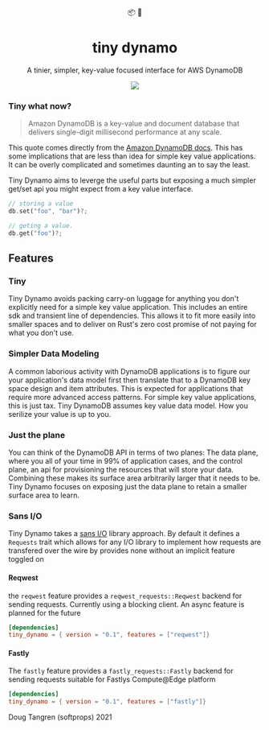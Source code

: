 <div align="center">
  📦 🤏
</div>

<h1 align="center">
  tiny dynamo
</h1>

<p align="center">
   A tinier, simpler, key-value focused interface for AWS DynamoDB
</p>

<div align="center">
  <a href="https://github.com/softprops/tiny-dynamo/actions">
		<img src="https://github.com/softprops/tiny-dynamo/workflows/Main/badge.svg"/>
	</a>
</div>

### Tiny what now?

> Amazon DynamoDB is a key-value and document database that delivers single-digit millisecond performance at any scale.

This quote comes directly from the [Amazon DynamoDB docs](https://aws.amazon.com/dynamodb/). This has some implications that are less than idea for simple key value applications. It can be overly complicated and sometimes daunting an to say the least.

Tiny Dynamo aims to leverge the useful parts but exposing a much simpler get/set api you might expect from a key value interface.

```rust
// storing a value
db.set("foo", "bar")?;

// geting a value.
db.get("foo")?;
```

## Features

### Tiny

Tiny Dynamo avoids packing carry-on luggage for anything you don't explicitly need for a simple key value application. This includes an entire sdk and transient line of dependencies. This allows it to fit more easily into smaller spaces and to deliver on Rust's zero cost promise of not paying for what you don't use.

### Simpler Data Modeling

A common laborious activity with DynamoDB applications is to figure our your application's data model first then translate that to a DynamoDB key space design and item attributes. This is expected for applications that require more advanced access patterns. For simple key value applications, this is just tax. Tiny DynamoDB assumes key value data model. How you serilize your value is up to you.

### Just the plane

You can think of the DynamoDB API in terms of two planes: The data plane, where you all of your time in 99% of application cases, and the control plane, an api for provisioning the resources that will store your data. Combining these makes its surface area arbitrarily larger that it needs to be. Tiny Dynamo focuses on exposing just the data plane to retain a smaller surface area to learn.

### Sans I/O

Tiny Dynamo takes a [sans I/O](https://sans-io.readthedocs.io/) library approach. By default it defines a `Requests` trait which allows for any I/O library to implement how requests are transfered over the wire by provides none without an implicit feature toggled on

#### Reqwest

the `reqwest` feature provides a `reqwest_requests::Reqwest` backend for sending requests. Currently using a blocking client. An async feature is planned for the future

```toml
[dependencies]
tiny_dynamo = { version = "0.1", features = ["reqwest"]}
```

#### Fastly

The `fastly` feature provides a `fastly_requests::Fastly` backend for sending requests suitable for Fastlys Compute@Edge platform

```toml
[dependencies]
tiny_dynamo = { version = "0.1", features = ["fastly"]}
```

Doug Tangren (softprops) 2021
